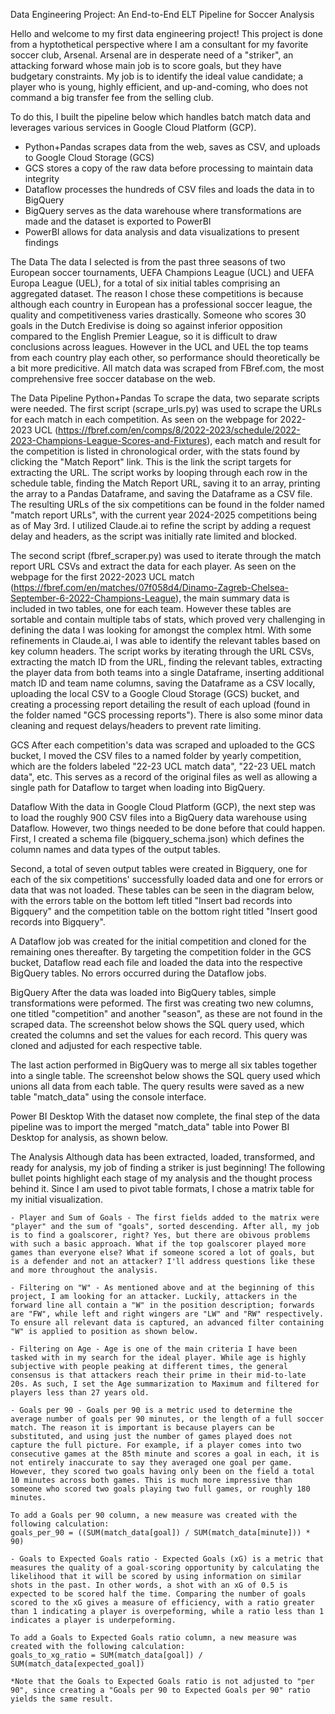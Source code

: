 Data Engineering Project: An End-to-End ELT Pipeline for Soccer Analysis

Hello and welcome to my first data engineering project! This project is done from a hyptothetical perspective where I am a consultant for my favorite soccer club, Arsenal. Arsenal are in desperate need of a "striker", an attacking forward whose main job is to score goals, but they have budgetary constraints. My job is to identify the ideal value candidate; a player who is young, highly efficient, and up-and-coming, who does not command a big transfer fee from the selling club.

To do this, I built the pipeline below which handles batch match data and leverages various services in Google Cloud Platform (GCP).

- Python+Pandas scrapes data from the web, saves as CSV, and uploads to Google Cloud Storage (GCS)
- GCS stores a copy of the raw data before processing to maintain data integrity
- Dataflow processes the hundreds of CSV files and loads the data in to BigQuery
- BigQuery serves as the data warehouse where transformations are made and the dataset is exported to PowerBI
- PowerBI allows for data analysis and data visualizations to present findings

[comment]: <> (Insert pipeline diagram)

The Data
The data I selected is from the past three seasons of two European soccer tournaments, UEFA Champions League (UCL) and UEFA Europa League (UEL), for a total of six initial tables comprising an aggregated dataset. The reason I chose these competitions is because although each country in European has a professional soccer league, the quality and competitiveness varies drastically. Someone who scores 30 goals in the Dutch Eredivise is doing so against inferior opposition compared to the English Premier League, so it is difficult to draw conclusions across leagues. However in the UCL and UEL the top teams from each country play each other, so performance should theoretically be a bit more predicitive. All match data was scraped from FBref.com, the most comprehensive free soccer database on the web.

The Data Pipeline
Python+Pandas
To scrape the data, two separate scripts were needed. The first script (scrape_urls.py) was used to scrape the URLs for each match in each competition. As seen on the webpage for 2022-2023 UCL (https://fbref.com/en/comps/8/2022-2023/schedule/2022-2023-Champions-League-Scores-and-Fixtures), each match and result for the competition is listed in chronological order, with the stats found by clicking the "Match Report" link. This is the link the script targets for extracting the URL. The script works by looping through each row in the schedule table, finding the Match Report URL, saving it to an array, printing the array to a Pandas Dataframe, and saving the Dataframe as a CSV file. The resulting URLs of the six competitions can be found in the folder named "match report URLs", with the current year 2024-2025 competitions being as of May 3rd. I utilized Claude.ai to refine the script by adding a request delay and headers, as the script was initially rate limited and blocked.

The second script (fbref_scraper.py) was used to iterate through the match report URL CSVs and extract the data for each player. As seen on the webpage for the first 2022-2023 UCL match (https://fbref.com/en/matches/07f058d4/Dinamo-Zagreb-Chelsea-September-6-2022-Champions-League), the main summary data is included in two tables, one for each team. However these tables are sortable and contain multiple tabs of stats, which proved very challenging in defining the data I was looking for amongst the complex html. With some refinements in Claude.ai, I was able to identify the relevant tables based on key column headers. The script works by iterating through the URL CSVs, extracting the match ID from the URL, finding the relevant tables, extracting the player data from both teams into a single Dataframe, inserting additional match ID and team name columns, saving the Dataframe as a CSV locally, uploading the local CSV to a Google Cloud Storage (GCS) bucket, and creating a processing report detailing the result of each upload (found in the folder named "GCS processing reports"). There is also some minor data cleaning and request delays/headers to prevent rate limiting.

[comment]: <> (Insert python+pandas GCS upload screenshot)

GCS
After each competition's data was scraped and uploaded to the GCS bucket, I moved the CSV files to a named folder by yearly competition, which are the folders labeled "22-23 UCL match data", "22-23 UEL match data", etc. This serves as a record of the original files as well as allowing a single path for Dataflow to target when loading into BigQuery.

[comment]: <> (Insert GCS buckets screenshot)

Dataflow
With the data in Google Cloud Platform (GCP), the next step was to load the roughly 900 CSV files into a BigQuery data warehouse using Dataflow. However, two things needed to be done before that could happen. First, I created a schema file (bigquery_schema.json) which defines the column names and data types of the output tables.

Second, a total of seven output tables were created in Bigquery, one for each of the six competitions' successfully loaded data and one for errors or data that was not loaded. These tables can be seen in the diagram below, with the errors table on the bottom left titled "Insert bad records into Bigquery" and the competition table on the bottom right titled "Insert good records into Bigquery".

[comment]: <> (Insert Dataflow diagram screenshot)

A Dataflow job was created for the initial competition and cloned for the remaining ones thereafter. By targeting the competition folder in the GCS bucket, Dataflow read each file and loaded the data into the respective BigQuery tables. No errors occurred during the Dataflow jobs.

BigQuery
After the data was loaded into BigQuery tables, simple transformations were peformed. The first was creating two new columns, one titled "competition" and another "season", as these are not found in the scraped data. The screenshot below shows the SQL query used, which created the columns and set the values for each record. This query was cloned and adjusted for each respective table.

[comment]: <> (Insert Bigquery transformations screenshot)

The last action performed in BigQuery was to merge all six tables together into a single table. The screenshot below shows the SQL query used which unions all data from each table. The query results were saved as a new table "match_data" using the console interface.

[comment]: <> (Insert Bigquery merge screenshot)

Power BI Desktop
With the dataset now complete, the final step of the data pipeline was to import the merged "match_data" table into Power BI Desktop for analysis, as shown below.

[comment]: <> (Insert PowerBI load table screenshot)

The Analysis
Although data has been extracted, loaded, transformed, and ready for analysis, my job of finding a striker is just beginning! The following bullet points highlight each stage of my analysis and the thought process behind it. Since I am used to pivot table formats, I chose a matrix table for my initial visualization.

    - Player and Sum of Goals - The first fields added to the matrix were "player" and the sum of "goals", sorted descending. After all, my job is to find a goalscorer, right? Yes, but there are obivous problems with such a basic approach. What if the top goalscorer played more games than everyone else? What if someone scored a lot of goals, but is a defender and not an attacker? I'll address questions like these and more throughout the analysis.

    - Filtering on "W" - As mentioned above and at the beginning of this project, I am looking for an attacker. Luckily, attackers in the forward line all contain a "W" in the position description; forwards are "FW", while left and right wingers are "LW" and "RW" respectively. To ensure all relevant data is captured, an advanced filter containing "W" is applied to position as shown below.

[comment]: <> (Insert PowerBI contains W screenshot)

    - Filtering on Age - Age is one of the main criteria I have been tasked with in my search for the ideal player. While age is highly subjective with people peaking at different times, the general consensus is that attackers reach their prime in their mid-to-late 20s. As such, I set the Age summarization to Maximum and filtered for players less than 27 years old.

[comment]: <> (Insert ages less than 27 screenshot)

    - Goals per 90 - Goals per 90 is a metric used to determine the average number of goals per 90 minutes, or the length of a full soccer match. The reason it is important is because players can be substituted, and using just the number of games played does not capture the full picture. For example, if a player comes into two consecutive games at the 85th minute and scores a goal in each, it is not entirely inaccurate to say they averaged one goal per game. However, they scored two goals having only been on the field a total 10 minutes across both games. This is much more impressive than someone who scored two goals playing two full games, or roughly 180 minutes.

    To add a Goals per 90 column, a new measure was created with the following calculation:
    goals_per_90 = ((SUM(match_data[goal]) / SUM(match_data[minute])) * 90)

[comment]: <> (Insert goals per 90 screenshot)

    - Goals to Expected Goals ratio - Expected Goals (xG) is a metric that measures the quality of a goal-scoring opportunity by calculating the likelihood that it will be scored by using information on similar shots in the past. In other words, a shot with an xG of 0.5 is expected to be scored half the time. Comparing the number of goals scored to the xG gives a measure of efficiency, with a ratio greater than 1 indicating a player is overpeforming, while a ratio less than 1 indicates a player is underpeforming.

    To add a Goals to Expected Goals ratio column, a new measure was created with the following calculation:
    goals_to_xg_ratio = SUM(match_data[goal]) / SUM(match_data[expected_goal])

    *Note that the Goals to Expected Goals ratio is not adjusted to "per 90", since creating a "Goals per 90 to Expected Goals per 90" ratio yields the same result.

[comment]: <> (Insert goals to xg ratio screenshot)